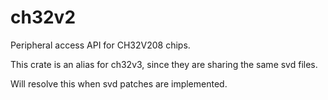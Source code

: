 # ch32v2

Peripheral access API for CH32V208 chips.

This crate is an alias for ch32v3, since they are sharing the same svd files.

Will resolve this when svd patches are implemented.
